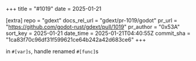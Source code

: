 +++
title = "#1019"
date = 2025-01-21

[extra]
repo = "gdext"
docs_rel_url = "gdext/pr-1019/godot"
pr_url = "https://github.com/godot-rust/gdext/pull/1019"
pr_author = "0x53A"
sort_key = 2025-01-21
date_time = 2025-01-21T04:40:55Z
commit_sha = "1ca83f70c96df31f599621ce64b242a42d683ce6"
+++

in `#[var]s`, handle renamed `#[func]`s

